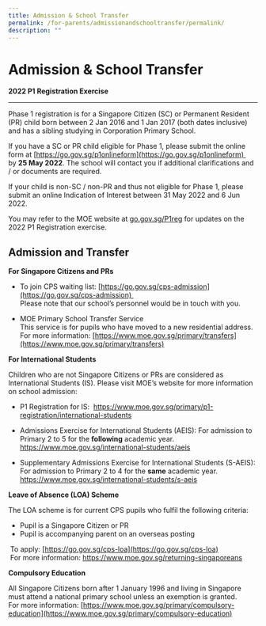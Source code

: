 ```yaml
---
title: Admission & School Transfer
permalink: /for-parents/admissionandschooltransfer/permalink/
description: ""
---
```

Admission & School Transfer
===========================

**2022 P1 Registration Exercise**  

------------------------------------

  

Phase 1 registration is for a Singapore Citizen (SC) or Permanent Resident (PR) child born between 2 Jan 2016 and 1 Jan 2017 (both dates inclusive) and has a sibling studying in Corporation Primary School.

If you have a SC or PR child eligible for Phase 1, please submit the online form at [https://go.gov.sg/p1onlineform](https://go.gov.sg/p1onlineform)  by **25 May 2022**. The school will contact you if additional clarifications and / or documents are required.

If your child is non-SC / non-PR and thus not eligible for Phase 1, please submit an online Indication of Interest between 31 May 2022 and 6 Jun 2022.

You may refer to the MOE website at [go.gov.sg/P1reg](http://go.gov.sg/P1reg) for updates on the 2022 P1 Registration exercise.

**Admission and Transfer**
--------------------------

  

**For Singapore Citizens and PRs**  

*   To join CPS waiting list: [https://go.gov.sg/cps-admission](https://go.gov.sg/cps-admission)    
    Please note that our school’s personnel would be in touch with you.

*   MOE Primary School Transfer Service    
This service is for pupils who have moved to a new residential address.  
For more information: [https://www.moe.gov.sg/primary/transfers](https://www.moe.gov.sg/primary/transfers)

**For International Students**  
  
Children who are not Singapore Citizens or PRs are considered as International Students (IS). Please visit MOE’s website for more information on school admission:

*   P1 Registration for IS: 
https://www.moe.gov.sg/primary/p1-registration/international-students

*   Admissions Exercise for International Students (AEIS):
For admission to Primary 2 to 5 for the **following** academic year.  
https://www.moe.gov.sg/international-students/aeis

*   Supplementary Admissions Exercise for International Students (S-AEIS): 
For admission to Primary 2 to 4 for the **same** academic year.     https://www.moe.gov.sg/international-students/s-aeis

**Leave of Absence (LOA) Scheme**  
  
The LOA scheme is for current CPS pupils who fulfil the following criteria:  

*   Pupil is a Singapore Citizen or PR
*   Pupil is accompanying parent on an overseas posting

 To apply: [https://go.gov.sg/cps-loa](https://go.gov.sg/cps-loa)  
 For more information: https://www.moe.gov.sg/returning-singaporeans
 
 **Compulsory Education**

All Singapore Citizens born after 1 January 1996 and living in Singapore must attend a national primary school unless an exemption is granted.  
For more information: [https://www.moe.gov.sg/primary/compulsory-education](https://www.moe.gov.sg/primary/compulsory-education)